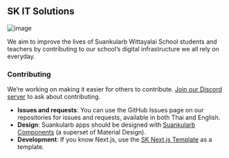 ## SK IT Solutions

![image](https://github.com/suankularb-wittayalai-school/.github/assets/26425747/1a7206f5-5189-4734-8a67-78e475af8258)

We aim to improve the lives of Suankularb Wittayalai School students and teachers by contributing to our school’s digital infrastructure we all rely on everyday.

### Contributing

We’re working on making it easier for others to contribute. [Join our Discord server](gttps://discord.gg/RhzB2pp5Qw) to ask about contributing.

- **Issues and requests**: You can use the GitHub Issues page on our repositories for issues and requests, available in both Thai and English.
- **Design**: Suankularb apps should be designed with [Suankularb Components](https://github.com/suankularb-wittayalai-school/sk-components) (a superset of Material Design).
- **Development**: If you know Next.js, use the [SK Next.js Template](https://github.com/suankularb-wittayalai-school/sk-nextjs-template) as a template.
